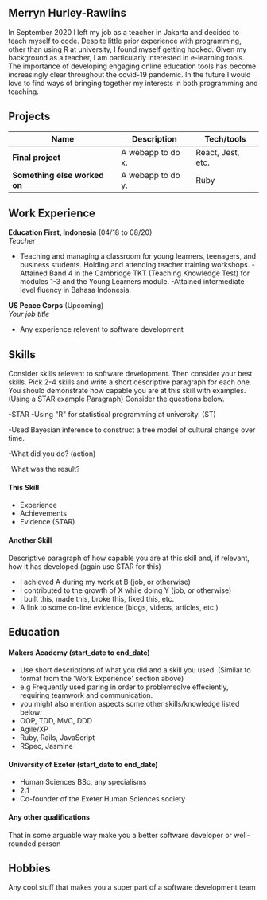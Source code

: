 ## Merryn Hurley-Rawlins

In September 2020 I left my job as a teacher in Jakarta and decided to teach myself to code. Despite little prior experience with programming, other than using R at university, I found myself getting hooked. Given my background as a teacher, I am particularly interested in e-learning tools. The importance of developing engaging online education tools has become increasingly clear throughout the covid-19 pandemic. In the future I would love to find ways of bringing together my interests in both programming and teaching.

## Projects

| Name                         | Description       | Tech/tools        |
| ---------------------------- | ----------------- | ----------------- |
| **Final project**            | A webapp to do x. | React, Jest, etc. |
| **Something else worked on** | A webapp to do y. | Ruby              |

## Work Experience

**Education First, Indonesia** (04/18 to 08/20)  
_Teacher_

- Teaching and managing a classroom for young learners, teenagers, and business students. Holding and attending teacher training workshops.
-Attained Band 4 in the Cambridge TKT (Teaching Knowledge Test) for modules 1-3 and the Young Learners module.
-Attained intermediate level fluency in Bahasa Indonesia.   

**US Peace Corps** (Upcoming)  
_Your job title_

- Any experience relevent to software development

## Skills

Consider skills relevent to software development. Then consider your best skills. Pick 2-4 skills and write a short descriptive paragraph for each one. You should demonstrate how capable you are at this skill with examples.
(Using a STAR example Paragraph) Consider the questions below.

-STAR
-Using "R" for statistical programming at university. (ST)

-Used Bayesian inference to construct a tree model of cultural change over time.

-What did you do? (action)

-What was the result?


#### This Skill

- Experience
- Achievements
- Evidence (STAR)

#### Another Skill

Descriptive paragraph of how capable you are at this skill and, if relevant, how it has developed (again use STAR for this)

- I achieved A during my work at B (job, or otherwise)
- I contributed to the growth of X while doing Y (job, or otherwise)
- I built this, made this, broke this, fixed this, etc.
- A link to some on-line evidence (blogs, videos, articles, etc.)

## Education

#### Makers Academy (start_date to end_date)
- Use short descriptions of what you did and a skill you used. (Similar to format from the 'Work Experience' section above)
- e.g Frequently used paring in order to problemsolve effeciently, requiring teamwork and communication.
- you might also mention aspects some other skills/knowledge listed below: 
- OOP, TDD, MVC, DDD
- Agile/XP
- Ruby, Rails, JavaScript
- RSpec, Jasmine

#### University of Exeter (start_date to end_date)

- Human Sciences BSc, any specialisms
- 2:1
- Co-founder of the Exeter Human Sciences society 

#### Any other qualifications

That in some arguable way make you a better software developer or well-rounded person

## Hobbies

Any cool stuff that makes you a super part of a software development team
